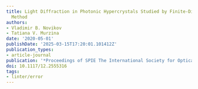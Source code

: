 ```yaml
---
title: Light Diffraction in Photonic Hypercrystals Studied by Finite-Difference Frequency-Domain
  Method
authors:
- Vladimir B. Novikov
- Tatiana V. Murzina
date: '2020-05-01'
publishDate: '2025-03-15T17:20:01.101412Z'
publication_types:
- article-journal
publication: '*Proceedings of SPIE The International Society for Optical Engineering*'
doi: 10.1117/12.2555316
tags:
- linter/error
---
```

